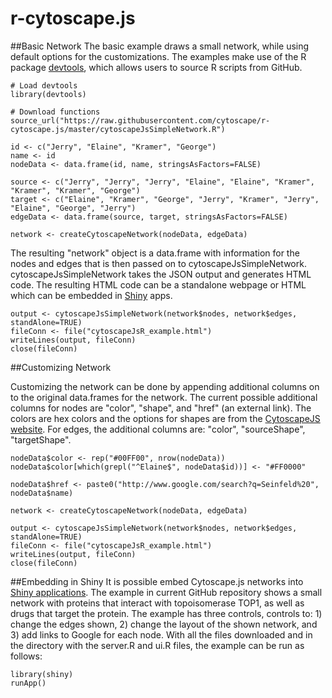 # r-cytoscape.js

##Basic Network
The basic example draws a small network, while using default options for the customizations. The examples make use of the R package [devtools](https://github.com/hadley/devtools), which allows users to source R scripts from GitHub. 

```
# Load devtools 
library(devtools) 

# Download functions
source_url("https://raw.githubusercontent.com/cytoscape/r-cytoscape.js/master/cytoscapeJsSimpleNetwork.R")

id <- c("Jerry", "Elaine", "Kramer", "George")
name <- id
nodeData <- data.frame(id, name, stringsAsFactors=FALSE)

source <- c("Jerry", "Jerry", "Jerry", "Elaine", "Elaine", "Kramer", "Kramer", "Kramer", "George")
target <- c("Elaine", "Kramer", "George", "Jerry", "Kramer", "Jerry", "Elaine", "George", "Jerry")
edgeData <- data.frame(source, target, stringsAsFactors=FALSE)

network <- createCytoscapeNetwork(nodeData, edgeData)
```

The resulting "network" object is a data.frame with information for the nodes and edges that is then passed on to cytoscapeJsSimpleNetwork. cytoscapeJsSimpleNetwork takes the JSON output and generates HTML code. The resulting HTML code can be a standalone webpage or HTML which can be embedded in [Shiny](http://shiny.rstudio.com/) apps.  

```
output <- cytoscapeJsSimpleNetwork(network$nodes, network$edges, standAlone=TRUE)
fileConn <- file("cytoscapeJsR_example.html")
writeLines(output, fileConn)
close(fileConn)
```

##Customizing Network

Customizing the network can be done by appending additional columns on to the original data.frames for the network. The current possible additional columns for nodes are "color", "shape", and "href" (an external link). The colors are hex colors and the options for shapes are from the [CytoscapeJS website](http://cytoscape.github.io/cytoscape.js/). For edges, the additional columns are: "color", "sourceShape", "targetShape". 

```
nodeData$color <- rep("#00FF00", nrow(nodeData)) 
nodeData$color[which(grepl("^Elaine$", nodeData$id))] <- "#FF0000"

nodeData$href <- paste0("http://www.google.com/search?q=Seinfeld%20", nodeData$name)

network <- createCytoscapeNetwork(nodeData, edgeData)

output <- cytoscapeJsSimpleNetwork(network$nodes, network$edges, standAlone=TRUE)
fileConn <- file("cytoscapeJsR_example.html")
writeLines(output, fileConn)
close(fileConn)
```

##Embedding in Shiny
It is possible embed Cytoscape.js networks into [Shiny applications](http://shiny.rstudio.com/). The example in current GitHub repository shows a small network with proteins that interact with topoisomerase TOP1, as well as drugs that target the protein. The example has three controls, controls to: 1) change the edges shown, 2) change the layout of the shown network, and 3) add links to Google for each node. With all the files downloaded and in the directory with the server.R and ui.R files, the example can be run as follows: 

```
library(shiny)
runApp()
```
